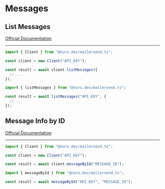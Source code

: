 # Messages

## List Messages

[Official Documentation](https://developers.mailersend.com/api/v1/messages.html#get-a-list-of-messages)

---

```typescript
import { Client } from "@nuro.dev/mailersend.ts";

const client = new Client("API_KEY");

const result = await client.listMessages({
  // ...
});
```

```typescript
import { listMessages } from "@nuro.dev/mailersend.ts";

const result = await listMessages("API_KEY", {
  // ...
});
```

## Message Info by ID

[Official Documentation](https://developers.mailersend.com/api/v1/messages.html#get-information-for-a-single-message)

---

```typescript
import { Client } from "@nuro.dev/mailersend.ts";

const client = new Client("API_KEY");

const result = await client.messageById("MESSAGE_ID");
```

```typescript
import { messageById } from "@nuro.dev/mailersend.ts";

const result = await messageById("API_KEY", "MESSAGE_ID");
```
